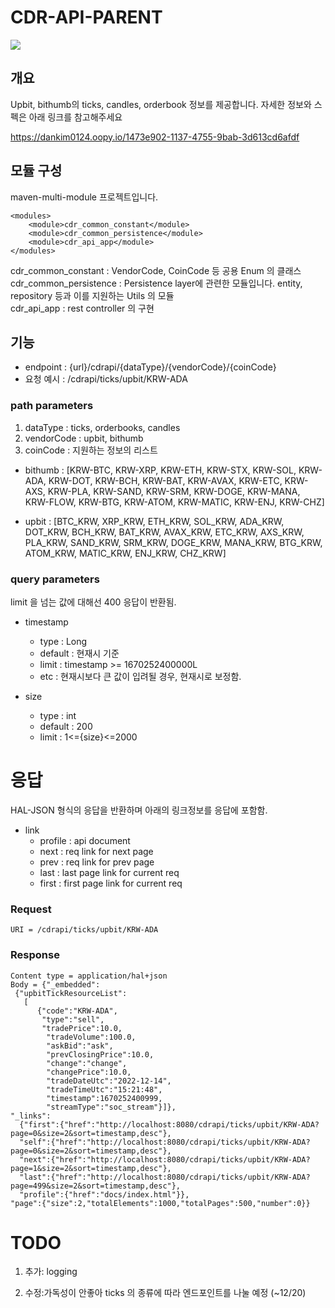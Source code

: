 # CDR-API-PARENT

 <img src="https://img.shields.io/badge/SpringBoot-6DB33F?style=flat&logo=SpringBoot&logoColor=white"/>

## 개요
 Upbit, bithumb의 ticks, candles, orderbook 정보를 제공합니다. 
자세한 정보와 스펙은 아래 링크를 참고해주세요

https://dankim0124.oopy.io/1473e902-1137-4755-9bab-3d613cd6afdf



## 모듈 구성
maven-multi-module 프로젝트입니다. 

    <modules>
        <module>cdr_common_constant</module>
        <module>cdr_common_persistence</module>
        <module>cdr_api_app</module>
    </modules>

cdr_common_constant : VendorCode, CoinCode 등 공용  Enum 의 클래스  
cdr_common_persistence : Persistence layer에 관련한 모듈입니다. entity, repository 등과 이를 지원하는 Utils 의 모듈  
cdr_api_app : rest controller 의 구현



## 기능


- endpoint : {url}/cdrapi/{dataType}/{vendorCode}/{coinCode}  
- 요청 예시 : /cdrapi/ticks/upbit/KRW-ADA  


### path parameters

1. dataType : ticks, orderbooks, candles
2. vendorCode : upbit, bithumb  
3. coinCode : 지원하는 정보의 리스트 
   
    
- bithumb : [KRW-BTC, KRW-XRP, KRW-ETH, KRW-STX, KRW-SOL, KRW-ADA, KRW-DOT, KRW-BCH, KRW-BAT, KRW-AVAX, KRW-ETC, KRW-AXS, KRW-PLA, KRW-SAND, KRW-SRM, KRW-DOGE, KRW-MANA, KRW-FLOW, KRW-BTG, KRW-ATOM, KRW-MATIC, KRW-ENJ, KRW-CHZ]


- upbit : [BTC_KRW, XRP_KRW, ETH_KRW, SOL_KRW, ADA_KRW, DOT_KRW, BCH_KRW, BAT_KRW, AVAX_KRW, ETC_KRW, AXS_KRW, PLA_KRW, SAND_KRW, SRM_KRW, DOGE_KRW, MANA_KRW, BTG_KRW, ATOM_KRW, MATIC_KRW, ENJ_KRW, CHZ_KRW]




### query parameters

limit 을 넘는 값에 대해선 400 응답이 반환됨.

* timestamp 
  * type : Long
  * default : 현재시 기준
  * limit : timestamp >= 1670252400000L 
  * etc : 현재시보다 큰 값이 입려될 경우, 현재시로 보정함.


* size
  * type : int
  * default : 200
  * limit : 1<={size}<=2000
  
  
  

# 응답 
HAL-JSON 형식의 응답을 반환하며 아래의 링크정보를 응답에 포함함.



* link
  * profile : api document 
  * next : req link for next page
  * prev : req link for prev page
  * last : last page link  for current req
  * first : first page link for current req


### Request  
```URI = /cdrapi/ticks/upbit/KRW-ADA```
  
  
### Response
```
Content type = application/hal+json
Body = {"_embedded":
 {"upbitTickResourceList":
   [
      {"code":"KRW-ADA",
       "type":"sell",
       "tradePrice":10.0,
        "tradeVolume":100.0,
        "askBid":"ask",
        "prevClosingPrice":10.0,
        "change":"change",
        "changePrice":10.0,
        "tradeDateUtc":"2022-12-14",
        "tradeTimeUtc":"15:21:48",
        "timestamp":1670252400999,
        "streamType":"soc_stream"}]},
"_links":
  {"first":{"href":"http://localhost:8080/cdrapi/ticks/upbit/KRW-ADA?page=0&size=2&sort=timestamp,desc"},
  "self":{"href":"http://localhost:8080/cdrapi/ticks/upbit/KRW-ADA?page=0&size=2&sort=timestamp,desc"},
  "next":{"href":"http://localhost:8080/cdrapi/ticks/upbit/KRW-ADA?page=1&size=2&sort=timestamp,desc"},
  "last":{"href":"http://localhost:8080/cdrapi/ticks/upbit/KRW-ADA?page=499&size=2&sort=timestamp,desc"},
  "profile":{"href":"docs/index.html"}},
"page":{"size":2,"totalElements":1000,"totalPages":500,"number":0}}
```

    
    
# TODO
1. 추가: logging

2. 수정:가독성이 안좋아 ticks 의 종류에 따라 엔드포인트를 나눌 예정 (~12/20)


    

